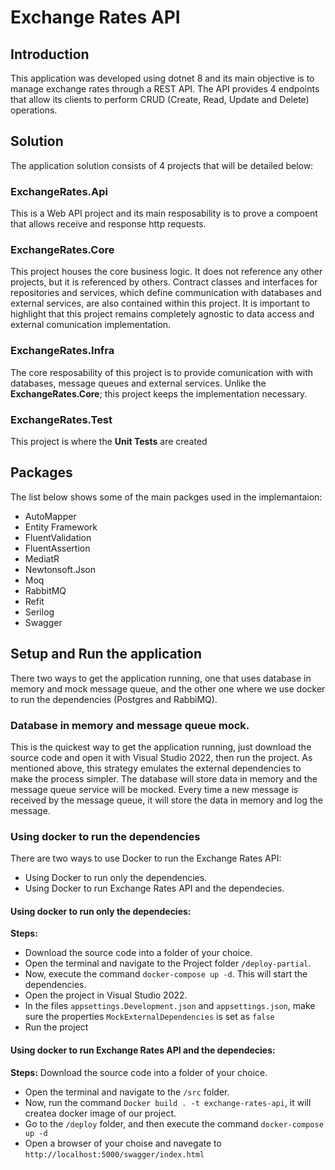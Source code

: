# Exchange Rates API

## Introduction

This application was developed using dotnet 8 and its main objective is to manage exchange rates through a REST API.
The API provides 4 endpoints that allow its clients to perform CRUD (Create, Read, Update and Delete) operations.

## Solution

The application solution consists of 4 projects that will be detailed below:

### ExchangeRates.Api

This is a Web API project and its main resposability is to prove a compoent that allows receive and response http requests.

### ExchangeRates.Core

This project houses the core business logic. It does not reference any other projects, but it is referenced by others. Contract classes and interfaces for 
repositories and services, which define communication with databases and external services, are also contained within this project. 
It is important to highlight that this project remains completely agnostic to data access and external comunication implementation.

### ExchangeRates.Infra

The core resposability of this project is to provide comunication with with databases, message queues and external services. Unlike the **ExchangeRates.Core**;
this project keeps the implementation necessary.

### ExchangeRates.Test

This project is where the **Unit Tests** are created

## Packages

The list below shows some of the main packges used in the implemantaion:
- AutoMapper
- Entity Framework
- FluentValidation
- FluentAssertion
- MediatR
- Newtonsoft.Json
- Moq
- RabbitMQ
- Refit
- Serilog
- Swagger
## Setup and Run the application

There two ways to get the application running, one that uses database in memory and mock message queue, and the other one where we use docker to run the dependencies (Postgres and RabbiMQ).

### Database in memory and message queue mock.

This is the quickest way to get the application running, just download the source code and open it with Visual Studio 2022, then run the project. As mentioned above, this strategy emulates 
the external dependencies to make the process simpler. The database will store data in memory and the message queue service will be mocked. Every time a new message is received by the message
queue, it will store the data in memory and log the message.

### Using docker to run the dependencies

There are two ways to use Docker to run the Exchange Rates API:
- Using Docker to run only the dependencies.
- Using Docker to run Exchange Rates API and the dependecies.

#### Using docker to run only the dependecies:
**Steps:**
- Download the source code into a folder of your choice.
- Open the terminal and navigate to the Project folder `/deploy-partial`.
- Now, execute the command `docker-compose up -d`. This will start the dependencies.
- Open the project in Visual Studio 2022.
- In the files `appsettings.Development.json` and `appsettings.json`, make sure the properties `MockExternalDependencies` is set as `false`
- Run the project

#### Using docker to run Exchange Rates API and the dependecies:
**Steps:**
 Download the source code into a folder of your choice.
- Open the terminal and navigate to the  `/src` folder.
- Now, run the command `Docker build . -t exchange-rates-api`, it will createa docker image of our project.
- Go to the `/deploy` folder, and then execute the command `docker-compose up -d`
- Open a browser of your choise and navegate to `http://localhost:5000/swagger/index.html`
